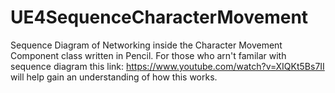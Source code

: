 # UE4SequenceCharacterMovement
Sequence Diagram of Networking inside the Character Movement Component class written in Pencil.
For those who arn't familar with sequence diagram this link: https://www.youtube.com/watch?v=XIQKt5Bs7II will help
gain an understanding of how this works.

